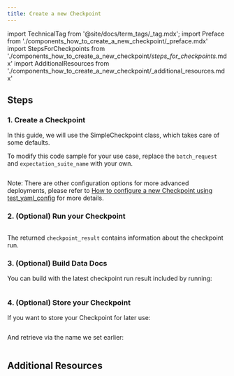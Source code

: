 ```yaml
---
title: Create a new Checkpoint
---
```


import TechnicalTag from '@site/docs/term_tags/_tag.mdx';
import Preface from './components_how_to_create_a_new_checkpoint/_preface.mdx'
import StepsForCheckpoints from './components_how_to_create_a_new_checkpoint/_steps_for_checkpoints_.mdx'
import AdditionalResources from './components_how_to_create_a_new_checkpoint/_additional_resources.mdx'

<Preface />

<StepsForCheckpoints />

## Steps

### 1. Create a Checkpoint

In this guide, we will use the SimpleCheckpoint class, which takes care of some defaults.

To modify this code sample for your use case, replace the `batch_request` and `expectation_suite_name` with your own.

```python name="tests/integration/docusaurus/validation/checkpoints/how_to_create_a_new_checkpoint.py create checkpoint batch_request"
```

Note: There are other configuration options for more advanced deployments, please refer to [How to configure a new Checkpoint using test_yaml_config](../../../guides/validation/checkpoints/how_to_configure_a_new_checkpoint_using_test_yaml_config.md) for more details.


### 2. (Optional) Run your Checkpoint

```python name="tests/integration/docusaurus/validation/checkpoints/how_to_create_a_new_checkpoint.py run checkpoint batch_request"
```

The returned `checkpoint_result` contains information about the checkpoint run.

### 3. (Optional) Build Data Docs

You can build <TechnicalTag tag="data_docs" text="Data Docs" /> with the latest checkpoint run result included by running:

```python name="tests/integration/docusaurus/validation/checkpoints/how_to_create_a_new_checkpoint.py build data docs"
```

### 4. (Optional) Store your Checkpoint

If you want to store your Checkpoint for later use:

```python name="tests/integration/docusaurus/validation/checkpoints/how_to_create_a_new_checkpoint.py add checkpoint"
```

And retrieve via the name we set earlier:

```python name="tests/integration/docusaurus/validation/checkpoints/how_to_create_a_new_checkpoint.py get checkpoint"
```

## Additional Resources
<AdditionalResources />
